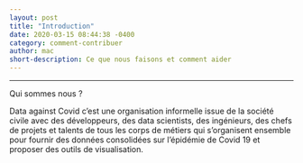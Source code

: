 ```yaml
---
layout: post
title: "Introduction"
date: 2020-03-15 08:44:38 -0400
category: comment-contribuer
author: mac
short-description: Ce que nous faisons et comment aider
---
```


-----

Qui sommes nous ?

Data against Covid c’est une organisation informelle issue de la société civile avec des développeurs, des data scientists, des ingénieurs, des chefs de projets et talents de tous les corps de métiers qui s’organisent ensemble pour fournir des données consolidées sur l’épidémie de Covid 19 et proposer des outils de visualisation. 



